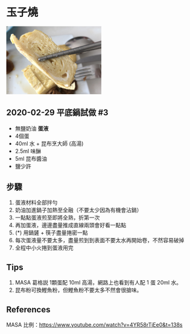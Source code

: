 # 玉子燒

<img src="assets/tamagoyaki.jpg" width=50% />

## 2020-02-29 平底鍋試做 #3
- 無鹽奶油
**蛋液**
- 4個蛋
- 40ml 水 + 昆布烹大師 (高湯)
- 2.5ml 味醂
- 5ml 昆布醬油
- 鹽少許 

## 步驟
1. 蛋液材料全部拌勻
2. 奶油加進鍋子加熱至全融（不要太少因為有機會沾鍋）
3. 一點點蛋液煎至即將全熟，折第一次
4. 再加蛋液，邊邊盡量推成直線兩頭會好看一點點
5. (*) 用鍋鏟 + 筷子盡量捲密一點
6. 每次蛋液量不要太多，盡量煎到到表面不要太水再開始卷，不然容易破掉
7. 全程中小火捲到蛋液用完

## Tips
1. MASA 葛格説 1顆蛋配 10ml 高湯，網路上也看到有人配 1 蛋 20ml 水。
2. 昆布粉可換鰹魚粉，但鰹魚粉不要太多不然會很搶味。

## References
MASA 比例：https://www.youtube.com/watch?v=4YR58rTjEe0&t=138s